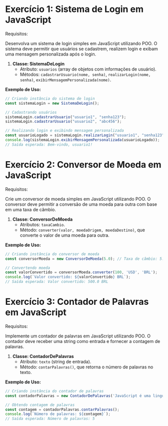 # Exercício 1: Sistema de Login em JavaScript

Requisitos:

Desenvolva um sistema de login simples em JavaScript utilizando POO. O sistema deve permitir que usuários se cadastrem, realizem login e exibam uma mensagem personalizada após o login.

1. **Classe: SistemaDeLogin**
   - Atributo: `usuarios` (array de objetos com informações de usuário).
   - Métodos: `cadastrarUsuario(nome, senha)`, `realizarLogin(nome, senha)`, `exibirMensagemPersonalizada(nome)`.

**Exemplo de Uso:**

```javascript
// Criando instância do sistema de login
const sistemaLogin = new SistemaDeLogin();

// Cadastrando usuários
sistemaLogin.cadastrarUsuario("usuario1", "senha123");
sistemaLogin.cadastrarUsuario("usuario2", "abc456");

// Realizando login e exibindo mensagem personalizada
const usuarioLogado = sistemaLogin.realizarLogin("usuario1", "senha123");
console.log(sistemaLogin.exibirMensagemPersonalizada(usuarioLogado));
// Saída esperada: Bem-vindo, usuario1!
```

# Exercício 2: Conversor de Moeda em JavaScript

Requisitos:

Crie um conversor de moeda simples em JavaScript utilizando POO. O conversor deve permitir a conversão de uma moeda para outra com base em uma taxa de câmbio.

1. **Classe: ConversorDeMoeda**
   - Atributos: `taxaCambio`.
   - Método: `converter(valor, moedaOrigem, moedaDestino)`, que converte o valor de uma moeda para outra.

**Exemplo de Uso:**

```javascript
// Criando instância do conversor de moeda
const conversorMoeda = new ConversorDeMoeda(5.0); // Taxa de câmbio: 5.0

// Convertendo moeda
const valorConvertido = conversorMoeda.converter(100, 'USD', 'BRL');
console.log(`Valor convertido: ${valorConvertido} BRL`);
// Saída esperada: Valor convertido: 500.0 BRL
```


# Exercício 3: Contador de Palavras em JavaScript

Requisitos:

Implemente um contador de palavras em JavaScript utilizando POO. O contador deve receber uma string como entrada e fornecer a contagem de palavras.

1. **Classe: ContadorDePalavras**
    - Atributo: `texto` (string de entrada).
    - Método: `contarPalavras()`, que retorna o número de palavras no texto.

**Exemplo de Uso:**

```javascript
// Criando instância do contador de palavras
const contadorPalavras = new ContadorDePalavras('JavaScript é uma linguagem poderosa.');

// Obtendo contagem de palavras
const contagem = contadorPalavras.contarPalavras();
console.log(`Número de palavras: ${contagem}`);
// Saída esperada: Número de palavras: 5
```
